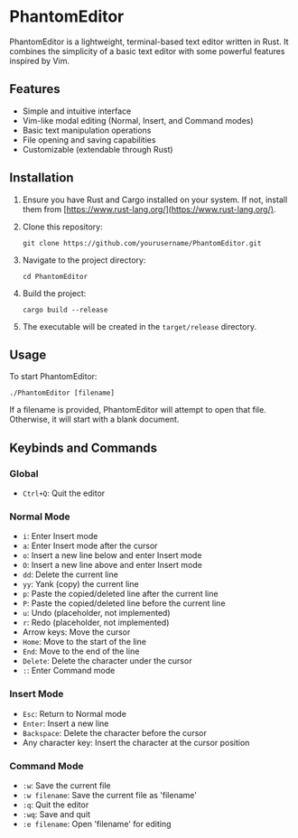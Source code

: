 # PhantomEditor

PhantomEditor is a lightweight, terminal-based text editor written in Rust. It combines the simplicity of a basic text editor with some powerful features inspired by Vim.

## Features

- Simple and intuitive interface
- Vim-like modal editing (Normal, Insert, and Command modes)
- Basic text manipulation operations
- File opening and saving capabilities
- Customizable (extendable through Rust)

## Installation

1. Ensure you have Rust and Cargo installed on your system. If not, install them from [https://www.rust-lang.org/](https://www.rust-lang.org/).

2. Clone this repository:
   ```
   git clone https://github.com/yourusername/PhantomEditor.git
   ```

3. Navigate to the project directory:
   ```
   cd PhantomEditor
   ```

4. Build the project:
   ```
   cargo build --release
   ```

5. The executable will be created in the `target/release` directory.

## Usage

To start PhantomEditor:
```
./PhantomEditor [filename]
```


If a filename is provided, PhantomEditor will attempt to open that file. Otherwise, it will start with a blank document.

## Keybinds and Commands

### Global

- `Ctrl+Q`: Quit the editor

### Normal Mode

- `i`: Enter Insert mode
- `a`: Enter Insert mode after the cursor
- `o`: Insert a new line below and enter Insert mode
- `O`: Insert a new line above and enter Insert mode
- `dd`: Delete the current line
- `yy`: Yank (copy) the current line
- `p`: Paste the copied/deleted line after the current line
- `P`: Paste the copied/deleted line before the current line
- `u`: Undo (placeholder, not implemented)
- `r`: Redo (placeholder, not implemented)
- Arrow keys: Move the cursor
- `Home`: Move to the start of the line
- `End`: Move to the end of the line
- `Delete`: Delete the character under the cursor
- `:`: Enter Command mode

### Insert Mode

- `Esc`: Return to Normal mode
- `Enter`: Insert a new line
- `Backspace`: Delete the character before the cursor
- Any character key: Insert the character at the cursor position

### Command Mode

- `:w`: Save the current file
- `:w filename`: Save the current file as 'filename'
- `:q`: Quit the editor
- `:wq`: Save and quit
- `:e filename`: Open 'filename' for editing